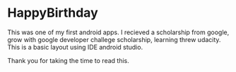 # HappyBirthday

This was one of my first android apps. I recieved a scholarship from google, grow with google developer challege scholarship, learning threw udacity. This is a basic layout using IDE android studio.

Thank you for taking the time to read this.
